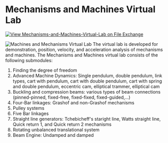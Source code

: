 # Mechanisms and Machines Virtual Lab
[![View Mechanisms-and-Machines-Virtual-Lab on File Exchange](https://www.mathworks.com/matlabcentral/images/matlab-file-exchange.svg)](https://www.mathworks.com/matlabcentral/fileexchange/123370-mechanisms-and-machines-virtual-lab)

![Machines and Mechanisms Virtual Lab](https://user-images.githubusercontent.com/86011214/212940938-1e667e16-6aac-4f50-a77c-1a9b8a44b6b8.jpg)
The virtual lab is developed for demonstration, position, velocity, and acceleration analysis of mechanisms and machines.
The Mechanisms and Machines virtual lab consists of the following submodules:
1. Finding the degree of freedom
2. Advanced Machine Dynamics: Single pendulum, double pendulum, link types, cart with pendulum, cart with double pendulum, cart with spring and double pendulum, eccentric cam, elliptical trammer, elliptical cam
3. Buckling and compression beams: various types of beam connections (pinned-pinned, fixed-free, fixed-fixed, fixed-guided,...)
4. Four-Bar linkages: Grashof and non-Grashof mechanisms
5. Pulley systems
6. Five Bar linkages
7. Straight line generators: Tchebicheff's staright line, Watts straight line, Quick return 1, and Quick return 2 mechanisms
8. Rotating unbalanced translational system
9. Beam Engine: Undamped and damped
